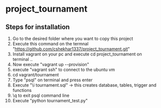 # project_tournament
## Steps for installation 
1. Go to the desired folder where you want to copy this project
2. Execute this command on the termnal "https://github.com/cshekhar1337/project_tournament.git"
3. Install vagrant on your pc and execute cd project_tournament on terminal ..  
4. Now execute "vagrant up --provision"
5. execute "vagrant ssh" to connect to the ubuntu vm
6. cd vagrant/tournament
7. Type "psql" on terminal and press enter
8. Execute "\i tournament.sql"  -> this creates database, tables, trigger and functions
9. \q to exit psql command line
10. Execute "python tournament_test.py"

